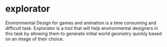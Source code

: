 # explorator
Environmental Design for games and animation is a time consuming and difficult task. Explorator is a tool that will help environmental designers in this task by allowing them to generate initial world geometry quickly based on an image of their choice.
